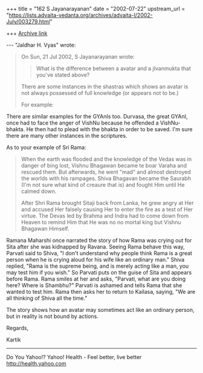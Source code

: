 +++
title = "162 S Jayanarayanan"
date = "2002-07-22"
upstream_url = "https://lists.advaita-vedanta.org/archives/advaita-l/2002-July/003279.html"

+++
[Archive link](https://lists.advaita-vedanta.org/archives/advaita-l/2002-July/003279.html)

--- "Jaldhar H. Vyas" <jaldhar at BRAINCELLS.COM> wrote:
> On Sun, 21 Jul 2002, S Jayanarayanan wrote:
>
> > What is the difference between a avatar and a
> > jIvanmukta that you've stated above?
>
> There are some instances in the shastras which shows
> an avatar is not
> always possessed of full knowledge (or appears not
> to be.)
>
> For example:
>

There are similar examples for the GYAnIs too.
Durvasa, the great GYAnI, once had to face the anger
of VishNu because he offended a VishNu-bhakta. He then
had to plead with the bhakta in order to be saved. I'm
sure there are many other instances in the scriptures.


As to your example of Sri Rama:

> When the earth was flooded and the knowledge of the
> Vedas was in danger of
> bing lost, Vishnu Bhagawan became te boar Varaha and
> rescued them.  But
> afterwards, he went "mad" and almost destroyed the
> worlds with his
> rampages.  Shiva Bhagavan became the Saurabh (I'm
> not sure what kind of
> creaure that is) and fought Him until He calmed
> down.
>
> After Shri Rama brought Sitaji back from Lanka, he
> grew angry at Her and
> accused Her falsely causing Her to enter the fire as
> a test of Her virtue.
> The Devas led by Brahma and Indra had to come down
> from Heaven to remind
> Him that He was no no mortal king but Vishnu
> Bhagawan Himself.
>

Ramana Maharshi once narrated the story of how Rama
was crying out for Sita after she was kidnapped by
Ravana. Seeing Rama behave this way, Parvati said to
Shiva, "I don't understand why people think Rama is a
great person when he is crying aloud for his wife like
an ordinary man." Shiva replied, "Rama is the supreme
being, and is merely acting like a man, you may test
him if you wish." So Parvati puts on the guise of Sita
and appears before Rama. Rama smiles at her and asks,
"Parvati, what are you doing here? Where is Shambhu?"
Parvati is ashamed and tells Rama that she wanted to
test him. Rama then asks her to return to Kailasa,
saying, "We are all thinking of Shiva all the time."

The story shows how an avatar may sometimes act like
an ordinary person, but in reality is not bound by
actions.

Regards,

Kartik

__________________________________________________
Do You Yahoo!?
Yahoo! Health - Feel better, live better
http://health.yahoo.com

